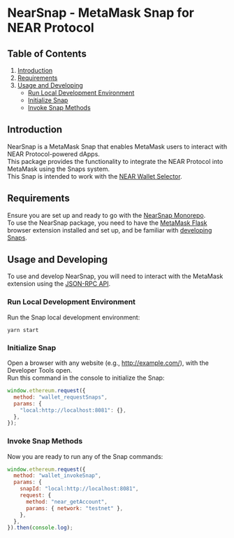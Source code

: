 # NearSnap - MetaMask Snap for NEAR Protocol

## Table of Contents

1. [Introduction](#introduction)
2. [Requirements](#requirements)
3. [Usage and Developing](#usage-and-developing)
    - [Run Local Development Environment](#run-local-development-environment)
    - [Initialize Snap](#initialize-snap)
    - [Invoke Snap Methods](#invoke-snap-methods)

<a name="introduction"></a>
## Introduction

NearSnap is a MetaMask Snap that enables MetaMask users to interact with NEAR Protocol-powered dApps.  
This package provides the functionality to integrate the NEAR Protocol into MetaMask using the Snaps system.  
This Snap is intended to work with the [NEAR Wallet Selector](https://github.com/near/wallet-selector).

<a name="requirements"></a>
## Requirements

Ensure you are set up and ready to go with the [NearSnap Monorepo](../README.md#prerequisites).  
To use the NearSnap package, you need to have the [MetaMask Flask](https://metamask.io/flask/) browser extension installed and set up, and be familiar with [developing Snaps](https://metamask.io/snaps/).

<a name="usage-and-developing"></a>
## Usage and Developing

To use and develop NearSnap, you will need to interact with the MetaMask extension using the [JSON-RPC API](https://docs.metamask.io/guide/snaps.html#json-rpc-api).

<a name="run-local-development-environment"></a>
### Run Local Development Environment

Run the Snap local development environment:

```shell
yarn start
```

<a name="initialize-snap"></a>
### Initialize Snap

Open a browser with any website (e.g., http://example.com/), with the Developer Tools open.  
Run this command in the console to initialize the Snap:

```javascript
window.ethereum.request({
  method: "wallet_requestSnaps",
  params: {
    "local:http://localhost:8081": {},
  },
});
```

<a name="invoke-snap-methods"></a>
### Invoke Snap Methods

Now you are ready to run any of the Snap commands:

```javascript
window.ethereum.request({
  method: "wallet_invokeSnap",
  params: {
    snapId: "local:http://localhost:8081",
    request: {
      method: "near_getAccount",
      params: { network: "testnet" },
    },
  },
}).then(console.log);
```
